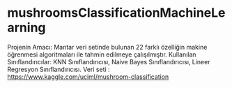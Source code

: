 # mushroomsClassificationMachineLearning
Projenin Amacı: Mantar veri setinde bulunan 22 farklı özelliğin makine öğrenmesi algoritmaları ile tahmin edilmeye çalışılmıştır. Kullanılan Sınıflandırıcılar: KNN Sınıflandırıcısı, Naive Bayes Sınıflandırıcısı, Lineer Regresyon Sınıflandırıcısı. Veri seti :  https://www.kaggle.com/uciml/mushroom-classification
